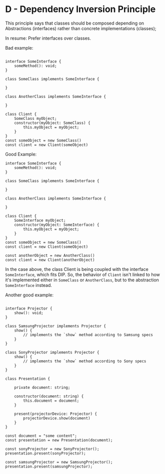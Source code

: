 # D - Dependency Inversion Principle

This principle says that classes should be composed depending on Abstractions (interfaces) rather than concrete implementations (classes);

In resume: Prefer interfaces over classes. 


Bad example:

``` 

interface SomeInterface {
    someMethod(): void;
}

class SomeClass implements SomeInterface {

}

class AnotherClass implements SomeInterface {

}

class Client {
    SomeClass myObject; 
    constructor(myObject: SomeClass) {
        this.myObject = myObject;
    }
}
const someObject = new SomeClass()
const client = new Client(someObject)

```

Good Example:

```
interface SomeInterface {
    someMethod(): void;
}

class SomeClass implements SomeInterface {

}

class AnotherClass implements SomeInterface {

}

class Client {
    SomeInterface myObject; 
    constructor(myObject: SomeInterface) {
        this.myObject = myObject;
    }
}
const someObject = new SomeClass()
const client = new Client(someObject)

const anotherObject = new AnotherClass()
const client = new Client(anotherObject)

```

In the case above, the class Client is being coupled with the interface `SomeInterface`, which fits DIP. So, the behavior of `Client` isn't linked to how it's implemented either in `SomeClass` or `AnotherClass`, but to the abstraction `SomeInterface` instead.


Another good example:

```

interface Projector {
    show(): void;
}

class SamsungProjector implements Projector {
    show() {
        // implements the `show` method according to Samsung specs
    }
}

class SonyProjector implements Projector {
    show() {
        // implements the `show` method according to Sony specs
    }
}

class Presentation {

    private document: string;

    constructor(document: string) {
        this.document = document;
    }

    present(projectorDevice: Projector) {
        projectorDevice.show(document)
    }
}

const document = "some content";
const presentation = new Presentation(document);

const sonyProjector = new SonyProjector();
presentation.present(sonyProjector);

const samsungProjector = new SamsungProjector();
presentation.present(samsungProjector);

```
